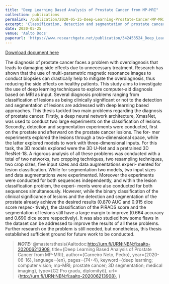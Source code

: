 ```yaml
---
title: "Deep Learning Based Analysis of Prostate Cancer from MP-MRI"
collection: publications
permalink: /publication/2020-05-25-Deep-Learning-Prostate-Cancer-MP-MRI
excerpt: 'Classification, detection and segmentation of prostate cancer lesions from MP-MRI with deep learning based methods'
date: 2020-05-25
venue: 'Aalto Docs'
paperurl: 'https://www.researchgate.net/publication/342453524_Deep_Learning_Based_Analysis_of_Prostate_Cancer_from_MP-MRI'
---
```


[Download document here](https://www.researchgate.net/publication/342453524_Deep_Learning_Based_Analysis_of_Prostate_Cancer_from_MP-MRI)


The diagnosis of prostate cancer faces a problem with overdiagnosis that leads to damaging side effects due to unnecessary treatment. Research has shown that the use of multi-parametric magnetic resonance images to conduct biopsies can drastically help to mitigate the overdiagnosis, thus reducing the side effects on healthy patients. This study aims to investigate the use of deep learning techniques to explore computer-aid diagnosis based on MRI as input. Several diagnosis problems ranging from classification of lesions as being clinically significant or not to the detection and segmentation of lesions are addressed with deep learning based approaches.
This thesis tackled two main problems regarding the diagnosis of prostate cancer. Firstly, a deep neural network architecture, XmasNet, was used to conduct two large experiments on the classification of lesions. Secondly, detection and segmentation experiments were conducted, first on the prostate and afterward on the prostate cancer lesions. The for- mer experiments explored the lesions through a two-dimensional space, while the latter explored models to work with three-dimensional inputs. For this task, the 3D models explored were the 3D U-Net and a pretrained 3D ResNet-18. A rigorous analysis of all these problems was conducted with a total of two networks, two cropping techniques, two resampling techniques, two crop sizes, five input sizes and data augmentations experi- mented for lesion classification. While for segmentation two models, two input sizes and data augmentations were experimented. Moreover the experiments were conducted for both sequences independently, and within the lesion classification problem, the experi- ments were also conducted for both sequences simultaneously. However, while the binary classification of the clinical significance of lesions and the detection and segmentation of the prostate already achieve the desired results (0.870 AUC and 0.915 dice score respec- tively), the classification of the PIRADS score and the segmentation of lesions still have a large margin to improve (0.664 accuracy and 0.690 dice score respectively). It was also studied how some flaws in the dataset can be addressed to improve the results of all these problems. Further research on the problem is still needed, but nonetheless, this thesis established sufficient ground for future work to be conducted.


> **_NOTE:_** @mastersthesis{Aaltodoc:http://urn.fi/URN:NBN:fi:aalto-202006213908,
title={Deep Learning Based Analysis of Prostate Cancer from MP-MRI},
author={Carneiro Neto, Pedro},
year={2020-06-16},
language={en},
pages={74+4},
keyword={deep learning; computer vision; mp-MRI; prostate cancer; 3D segmentation; medical imaging},
type={G2 Pro gradu, diplomityö},
url={http://urn.fi/URN:NBN:fi:aalto-202006213908},
}
